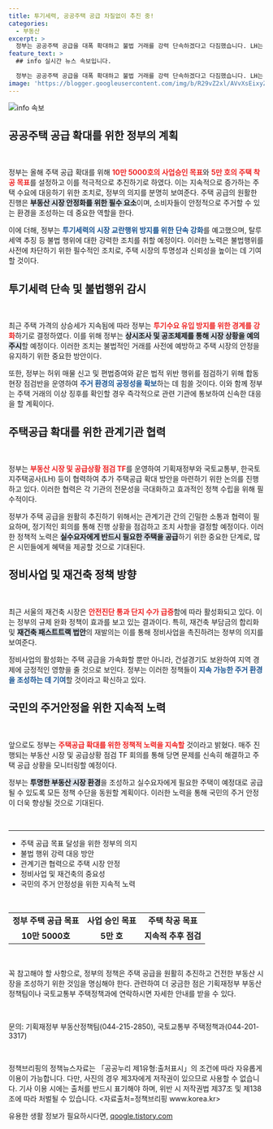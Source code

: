 ```yaml
---
title: 투기세력, 공공주택 공급 차질없이 추진 중!
categories:
  - 부동산
excerpt: >
  정부는 공공주택 공급을 대폭 확대하고 불법 거래를 강력 단속하겠다고 다짐했습니다. LH는 10만 5천 호 사업 승인 목표를 세우고 수도권 전역에서 철저한 점검을 실시할 예정입니다.
feature_text: >
  ## info 실시간 뉴스 속보입니다.

  정부는 공공주택 공급을 대폭 확대하고 불법 거래를 강력 단속하겠다고 다짐했습니다. LH는 10만 5천 호 사업 승인 목표를 세우고 수도권 전역에서 철저한 점검을 실시할 예정입니다.
image: 'https://blogger.googleusercontent.com/img/b/R29vZ2xl/AVvXsEixyZcFfHzMRdzZMjFBmAUKJYCLCGyLL1o632UiGVXcaFdKo_bkvkuCioo0uUKlGfBVcT3P84aROyZIXSBEx3Aw5nCQ3pTgDom1WDC4m8eifvWiAmWEEVb4x6G_l8C0QH225ldMjyaFvpxGEBGNO37VmDTDMHGhJPq73UglMfDca1-0aw/s1600/blogspot.png'
---
```


<p><img src="https://blogger.googleusercontent.com/img/b/R29vZ2xl/AVvXsEixyZcFfHzMRdzZMjFBmAUKJYCLCGyLL1o632UiGVXcaFdKo_bkvkuCioo0uUKlGfBVcT3P84aROyZIXSBEx3Aw5nCQ3pTgDom1WDC4m8eifvWiAmWEEVb4x6G_l8C0QH225ldMjyaFvpxGEBGNO37VmDTDMHGhJPq73UglMfDca1-0aw/s1600/blogspot.png" alt="info 속보" /></p>

<h2 data-ke-size="size26">공공주택 공급 확대를 위한 정부의 계획</h2>

<p data-ke-size="size16">&nbsp;</p>  

<p>정부는 올해 주택 공급 확대를 위해 <b><span style="color: #ee2323;">10만 5000호의 사업승인 목표</span></b>와 <b><span style="color: #ee2323;">5만 호의 주택 착공 목표</span></b>를 설정하고 이를 적극적으로 추진하기로 하였다. 이는 지속적으로 증가하는 주택 수요에 대응하기 위한 조치로, 정부의 의지를 분명히 보여준다. 주택 공급의 원활한 진행은 <b><span style="background-color: #21538527;">부동산 시장 안정화를 위한 필수 요소</span></b>이며, 소비자들이 안정적으로 주거할 수 있는 환경을 조성하는 데 중요한 역할을 한다. </p>

<p>이에 더해, 정부는 <b><span style="color: #1a5490;">투기세력의 시장 교란행위 방지를 위한 단속 강화</span></b>를 예고했으며, 탈루세액 추징 등 불법 행위에 대한 강력한 조치를 취할 예정이다. 이러한 노력은 불법행위를 사전에 차단하기 위한 필수적인 조치로, 주택 시장의 투명성과 신뢰성을 높이는 데 기여할 것이다.</p>

<h2 data-ke-size="size26">투기세력 단속 및 불법행위 감시</h2>

<p data-ke-size="size16">&nbsp;</p>  

<p>최근 주택 가격의 상승세가 지속됨에 따라 정부는 <b><span style="color: #ee2323;">투기수요 유입 방지를 위한 경계를 강화</span></b>하기로 결정하였다. 이를 위해 정부는 <b><span style="background-color: #21538527;">상시조사 및 공조체제를 통해 시장 상황을 예의주시</span></b>할 예정이다. 이러한 조치는 불법적인 거래를 사전에 예방하고 주택 시장의 안정을 유지하기 위한 중요한 방안이다. </p>

<p>또한, 정부는 허위 매물 신고 및 편법증여와 같은 법적 위반 행위를 점검하기 위해 합동 현장 점검반을 운영하여 <b><span style="color: #1a5490;">주거 환경의 공정성을 확보</span></b>하는 데 힘쓸 것이다. 이와 함께 정부는 주택 거래의 이상 징후를 확인할 경우 즉각적으로 관련 기관에 통보하여 신속한 대응을 할 계획이다.</p>

<h2 data-ke-size="size26">주택공급 확대를 위한 관계기관 협력</h2>

<p data-ke-size="size16">&nbsp;</p>  

<p>정부는 <b><span style="color: #ee2323;">부동산 시장 및 공급상황 점검 TF</span></b>를 운영하여 기획재정부와 국토교통부, 한국토지주택공사(LH) 등이 협력하여 추가 주택공급 확대 방안을 마련하기 위한 논의를 진행하고 있다. 이러한 협력은 각 기관의 전문성을 극대화하고 효과적인 정책 수립을 위해 필수적이다. </p>

<p>정부가 주택 공급을 원활히 추진하기 위해서는 관계기관 간의 긴밀한 소통과 협력이 필요하며, 정기적인 회의를 통해 진행 상황을 점검하고 조치 사항을 결정할 예정이다. 이러한 정책적 노력은 <b><span style="background-color: #21538527;">실수요자에게 반드시 필요한 주택을 공급</span></b>하기 위한 중요한 단계로, 많은 시민들에게 혜택을 제공할 것으로 기대된다.</p>

<h2 data-ke-size="size26">정비사업 및 재건축 정책 방향</h2>

<p data-ke-size="size16">&nbsp;</p>  

<p>최근 서울의 재건축 시장은 <b><span style="color: #ee2323;">안전진단 통과 단지 수가 급증</span></b>함에 따라 활성화되고 있다. 이는 정부의 규제 완화 정책이 효과를 보고 있는 결과이다. 특히, 재건축 부담금의 합리화 및 <b><span style="background-color: #21538527;">재건축 패스트트랙 법안</span></b>의 재발의는 이를 통해 정비사업을 촉진하려는 정부의 의지를 보여준다.</p>

<p>정비사업의 활성화는 주택 공급을 가속화할 뿐만 아니라, 건설경기도 보완하여 지역 경제에 긍정적인 영향을 줄 것으로 보인다. 정부는 이러한 정책들이 <b><span style="color: #1a5490;">지속 가능한 주거 환경을 조성하는 데 기여</span></b>할 것이라고 확신하고 있다.</p>

<h2 data-ke-size="size26">국민의 주거안정을 위한 지속적 노력</h2>

<p data-ke-size="size16">&nbsp;</p>  

<p>앞으로도 정부는 <b><span style="color: #ee2323;">주택공급 확대를 위한 정책적 노력을 지속할</span></b> 것이라고 밝혔다. 매주 진행되는 부동산 시장 및 공급상황 점검 TF 회의를 통해 당면 문제를 신속히 해결하고 주택 공급 상황을 모니터링할 예정이다. </p>

<p>정부는 <b><span style="background-color: #21538527;">투명한 부동산 시장 환경</span></b>을 조성하고 실수요자에게 필요한 주택이 예정대로 공급될 수 있도록 모든 정책 수단을 동원할 계획이다. 이러한 노력을 통해 국민의 주거 안정이 더욱 향상될 것으로 기대된다.</p>

<p data-ke-size="size16">&nbsp;</p>  

<hr>  

<ul>  
<li>주택 공급 목표 달성을 위한 정부의 의지</li>  
<li>불법 행위 강력 대응 방안</li>  
<li>관계기관 협력으로 주택 시장 안정</li>  
<li>정비사업 및 재건축의 중요성</li>  
<li>국민의 주거 안정성을 위한 지속적 노력</li>  
</ul>  

<p data-ke-size="size16">&nbsp;</p>  

<table>  
<tr>  
<td style="text-align: center; height: 17px;"><b>정부 주택 공급 목표</b></td>  
<td style="text-align: center; height: 17px;"><b>사업 승인 목표</b></td>  
<td style="text-align: center; height: 17px;"><b>주택 착공 목표</b></td>  
</tr>  
<tr>  
<td style="text-align: center; height: 17px;"><b>10만 5000호</b></td>  
<td style="text-align: center; height: 17px;"><b>5만 호</b></td>  
<td style="text-align: center; height: 17px;"><b>지속적 추후 점검</b></td>  
</tr>  
</table>   

<p data-ke-size="size16">&nbsp;</p>  

<p>꼭 참고해야 할 사항으로, 정부의 정책은 주택 공급을 원활히 추진하고 건전한 부동산 시장을 조성하기 위한 것임을 명심해야 한다. 관련하여 더 궁금한 점은 기획재정부 부동산정책팀이나 국토교통부 주택정책과에 연락하시면 자세한 안내를 받을 수 있다.  </p>

<p data-ke-size="size16">&nbsp;</p>  

<p>문의: 기획재정부 부동산정책팀(044-215-2850), 국토교통부 주택정책과(044-201-3317)  </p>

<p data-ke-size="size16">&nbsp;</p>  

<p>정책브리핑의 정책뉴스자료는 「공공누리 제1유형:출처표시」의 조건에 따라 자유롭게 이용이 가능합니다. 다만, 사진의 경우 제3자에게 저작권이 있으므로 사용할 수 없습니다. 기사 이용 시에는 출처를 반드시 표기해야 하며, 위반 시 저작권법 제37조 및 제138조에 따라 처벌될 수 있습니다. &lt;자료출처=정책브리핑 www.korea.kr></p>
유용한 생활 정보가 필요하시다면, <a href="https://qoogle.tistory.com" rel="dofollow">qoogle.tistory.com</a>



